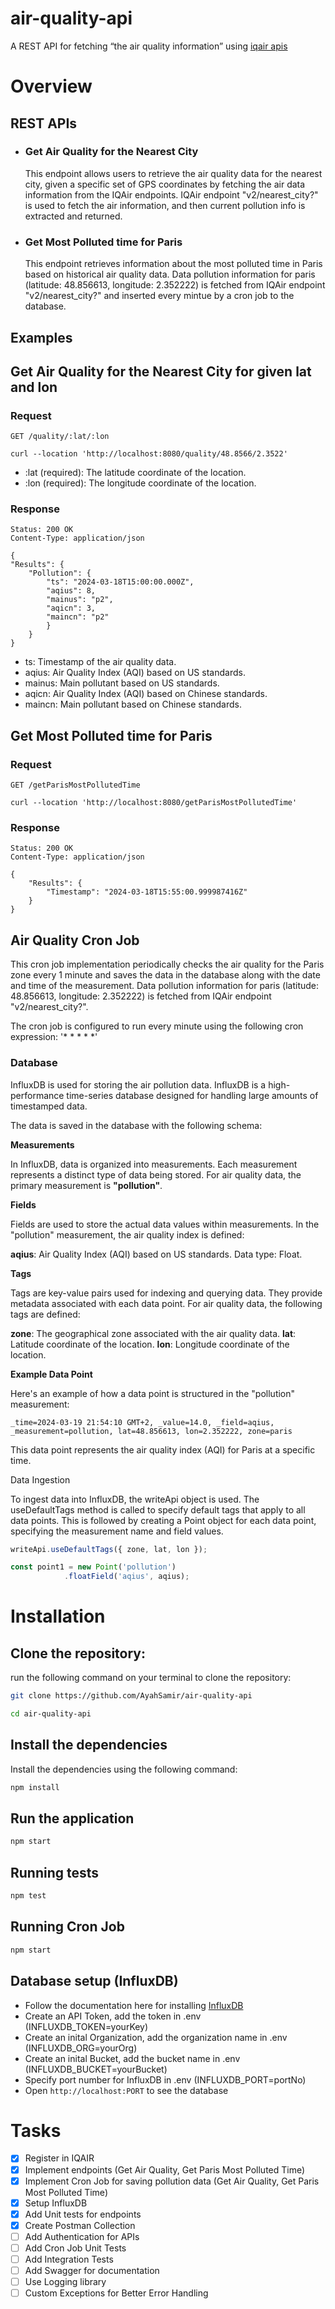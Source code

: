 # air-quality-api
A REST API for fetching “the air quality information” using [iqair apis](https://iqair.com)

# Overview

## REST APIs

* ### Get Air Quality for the Nearest City

    This endpoint allows users to retrieve the air quality data for the nearest city, given a specific set of GPS coordinates
    by fetching the air data information from the IQAir endpoints.
    IQAir endpoint "v2/nearest_city?" is used to fetch the air information, and then current pollution info is extracted and returned.


* ### Get Most Polluted time for Paris

    This endpoint retrieves information about the most polluted time in Paris based on historical air quality data. 
    Data pollution information for paris (latitude: 48.856613, longitude: 2.352222) is fetched from IQAir endpoint "v2/nearest_city?"
    and inserted every mintue by a cron job to the database.

## Examples

## Get Air Quality for the Nearest City for given lat and lon

### Request

`GET /quality/:lat/:lon`

    curl --location 'http://localhost:8080/quality/48.8566/2.3522'

* :lat (required): The latitude coordinate of the location.
* :lon (required): The longitude coordinate of the location.

### Response

    Status: 200 OK
    Content-Type: application/json

    {
    "Results": {
        "Pollution": {
            "ts": "2024-03-18T15:00:00.000Z",
            "aqius": 8,
            "mainus": "p2",
            "aqicn": 3,
            "maincn": "p2"
            }   
        }
    }

* ts: Timestamp of the air quality data.
* aqius: Air Quality Index (AQI) based on US standards.
* mainus: Main pollutant based on US standards.
* aqicn: Air Quality Index (AQI) based on Chinese standards.
* maincn: Main pollutant based on Chinese standards.

## Get Most Polluted time for Paris

### Request

`GET /getParisMostPollutedTime`

    curl --location 'http://localhost:8080/getParisMostPollutedTime'

### Response

    Status: 200 OK
    Content-Type: application/json

    {
        "Results": {
            "Timestamp": "2024-03-18T15:55:00.999987416Z"
        }
    }


## Air Quality Cron Job

This cron job implementation periodically checks the air quality for the Paris zone every 1 minute and saves the data in the database along with the date and time of the measurement.
Data pollution information for paris (latitude: 48.856613, longitude: 2.352222) is fetched from IQAir endpoint "v2/nearest_city?".

The cron job is configured to run every minute using the following cron expression: '* * * * *'

### Database

InfluxDB is used for storing the air pollution data. InfluxDB is a high-performance time-series database designed for handling large amounts of timestamped data. 

The data is saved in the database with the following schema:

__Measurements__

In InfluxDB, data is organized into measurements. Each measurement represents a distinct type of data being stored. For air quality data, the primary measurement is __"pollution"__.

__Fields__

Fields are used to store the actual data values within measurements. In the "pollution" measurement, the air quality index is defined:

__aqius__: Air Quality Index (AQI) based on US standards. Data type: Float.

__Tags__

Tags are key-value pairs used for indexing and querying data. They provide metadata associated with each data point. For air quality data, the following tags are defined:

__zone__: The geographical zone associated with the air quality data.
__lat__: Latitude coordinate of the location.
__lon__: Longitude coordinate of the location.

__Example Data Point__

Here's an example of how a data point is structured in the "pollution" measurement:

    _time=2024-03-19 21:54:10 GMT+2, _value=14.0, _field=aqius, _measurement=pollution, lat=48.856613, lon=2.352222, zone=paris

This data point represents the air quality index (AQI) for Paris at a specific time.

Data Ingestion

To ingest data into InfluxDB, the writeApi object is used. The useDefaultTags method is called to specify default tags that apply to all data points. This is followed by creating a Point object for each data point, specifying the measurement name and field values.
    
```javascript
writeApi.useDefaultTags({ zone, lat, lon });

const point1 = new Point('pollution')
            .floatField('aqius', aqius);
```
    

# Installation

## Clone the repository:

run the following command on your terminal to clone the repository:

```bash
git clone https://github.com/AyahSamir/air-quality-api

cd air-quality-api
```

## Install the dependencies

Install the dependencies using the following command:

```bash
npm install
```

## Run the application

```bash
npm start
```

## Running tests

```bash
npm test
```

## Running Cron Job

```bash
npm start
```

## Database setup (InfluxDB)

- Follow the documentation here for installing [InfluxDB](https://docs.influxdata.com/influxdb/v2/get-started/setup/) 
- Create an API Token, add the token in .env (INFLUXDB_TOKEN=yourKey)
- Create an inital Organization, add the organization name in .env (INFLUXDB_ORG=yourOrg)
- Create an inital Bucket, add the bucket name in .env (INFLUXDB_BUCKET=yourBucket)
- Specify port number for InfluxDB in .env (INFLUXDB_PORT=portNo)
- Open `http://localhost:PORT` to see the database


# Tasks
- [x] Register in IQAIR
- [x] Implement endpoints (Get Air Quality, Get Paris Most Polluted Time)
- [x] Implement Cron Job for saving pollution data (Get Air Quality, Get Paris Most Polluted Time)
- [x] Setup InfluxDB
- [x] Add Unit tests for endpoints
- [x] Create Postman Collection
- [ ] Add Authentication for APIs
- [ ] Add Cron Job Unit Tests
- [ ] Add Integration Tests
- [ ] Add Swagger for documentation
- [ ] Use Logging library
- [ ] Custom Exceptions for Better Error Handling